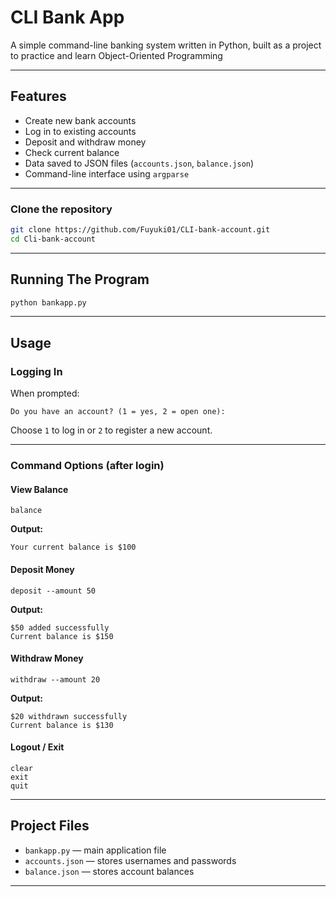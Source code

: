 # CLI Bank App

A simple command-line banking system written in Python, built as a project to practice and learn Object-Oriented Programming

---

## Features

- Create new bank accounts
- Log in to existing accounts
- Deposit and withdraw money
- Check current balance
- Data saved to JSON files (`accounts.json`, `balance.json`)
- Command-line interface using `argparse`

---
### Clone the repository
```bash
git clone https://github.com/Fuyuki01/CLI-bank-account.git
cd Cli-bank-account
```
---

## Running The Program
```bash
python bankapp.py  
```
---

## Usage

### Logging In
When prompted:
```
Do you have an account? (1 = yes, 2 = open one): 
```

Choose `1` to log in or `2` to register a new account.

---

### Command Options (after login)

#### View Balance
```
balance
```
**Output:**
```
Your current balance is $100
```

#### Deposit Money
```
deposit --amount 50
```
**Output:**
```
$50 added successfully
Current balance is $150
```

#### Withdraw Money
```
withdraw --amount 20
```
**Output:**
```
$20 withdrawn successfully
Current balance is $130
```

#### Logout / Exit
```
clear
exit
quit
```

---

## Project Files

- `bankapp.py` — main application file  
- `accounts.json` — stores usernames and passwords  
- `balance.json` — stores account balances  

---
